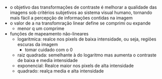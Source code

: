 - o objetivo das transformações de contraste é melhorar a qualidade das imagens sob critérios subjetivos ao sistema visual humano, tornando mais fácil a percepção de informações contidas na imagem
- o valor de a na transfomração linear define se comprimi ou expande
	- menor q um comprime
- funções de mapeamento não-lineares
	- logaritmica: realce nos pixels de baixa intensidade, ou seja, regiões escuras da imagem
		- tomar cuidado com o 0
	- raiz quadrada: semelhante à do logaritmo mas aumenta o contraste de baixa e media intensidade
	- exponencial: Realce maior nos pixels de alta intensidade
	- quadrado: realça media e alta intensidade